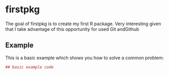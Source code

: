 <!-- README.md is generated from README.Rmd. Please edit that file -->
firstpkg
========

The goal of firstpkg is to create my first R package. Very interesting given that I take advantage of this opportunity for used Git andGithub

Example
-------

This is a basic example which shows you how to solve a common problem:

``` r
## basic example code
```
